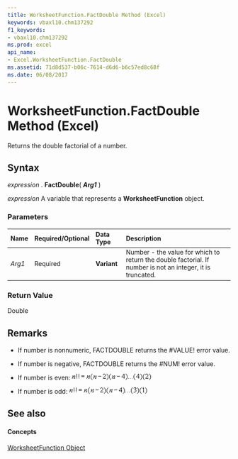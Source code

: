 ```yaml
---
title: WorksheetFunction.FactDouble Method (Excel)
keywords: vbaxl10.chm137292
f1_keywords:
- vbaxl10.chm137292
ms.prod: excel
api_name:
- Excel.WorksheetFunction.FactDouble
ms.assetid: 71d8d537-b06c-7614-d6d6-b6c57ed8c68f
ms.date: 06/08/2017
---
```



# WorksheetFunction.FactDouble Method (Excel)

Returns the double factorial of a number.


## Syntax

 _expression_ . **FactDouble**( **_Arg1_** )

 _expression_ A variable that represents a **WorksheetFunction** object.


### Parameters



|**Name**|**Required/Optional**|**Data Type**|**Description**|
|:-----|:-----|:-----|:-----|
| _Arg1_|Required| **Variant**|Number - the value for which to return the double factorial. If number is not an integer, it is truncated.|

### Return Value

Double


## Remarks




- If number is nonnumeric, FACTDOUBLE returns the #VALUE! error value.
    
- If number is negative, FACTDOUBLE returns the #NUM! error value.
    
- If number is even:
![Formula](images/awffdbl1_ZA06051139.gif)


    
- If number is odd:
![Formula](images/awffdbl2_ZA06051140.gif)


    

## See also


#### Concepts


[WorksheetFunction Object](Excel.WorksheetFunction.md)

